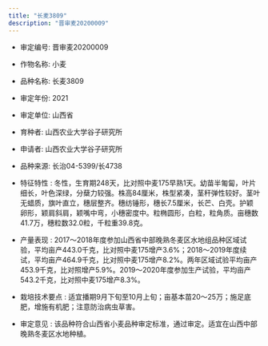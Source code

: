 ```yaml
---
title: "长麦3809"
description: "晋审麦20200009"
---
```

* 审定编号:  晋审麦20200009

*  作物名称:  小麦

*  品种名称:  长麦3809

*  审定年份:  2021

*  审定单位:  山西省

* 育种者:  山西农业大学谷子研究所

*  申请者:  山西农业大学谷子研究所

*  品种来源:  长治04-5399/长4738

*  特征特性 : 
冬性，生育期248天，比对照中麦175早熟1天。幼苗半匍匐，叶片细长，叶色深绿，分蘖力较强。株高84厘米，株型紧凑，茎秆弹性较好。茎叶无蜡质，旗叶直立，穗层整齐。穗纺锤形，穗长7.5厘米，长芒、白壳。护颖卵形，颖肩斜肩，颖嘴中弯，小穗密度中。粒椭圆形，白粒，粒角质。亩穗数41.7万，穗粒数32.0粒，千粒重39.8克。
 
*  产量表现 : 
2017～2018年度参加山西省中部晚熟冬麦区水地组品种区域试验，平均亩产443.0千克，比对照中麦175增产3.6%；2018～2019年度续试，平均亩产464.9千克，比对照中麦175增产8.2%。两年区域试验平均亩产453.9千克，比对照增产5.9%。2019～2020年度参加生产试验，平均亩产543.2千克，比对照中麦175增产8.3%。

*  栽培技术要点 : 
适宜播期9月下旬至10月上旬；亩基本苗20～25万；施足底肥，增施有机肥；注意防治病虫草害。

*  审定意见 : 
该品种符合山西省小麦品种审定标准，通过审定。适宜在山西中部晚熟冬麦区水地种植。

